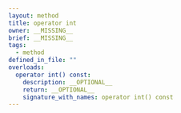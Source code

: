 ```yaml
---
layout: method
title: operator int
owner: __MISSING__
brief: __MISSING__
tags:
  - method
defined_in_file: ""
overloads:
  operator int() const:
    description: __OPTIONAL__
    return: __OPTIONAL__
    signature_with_names: operator int() const
---
```

